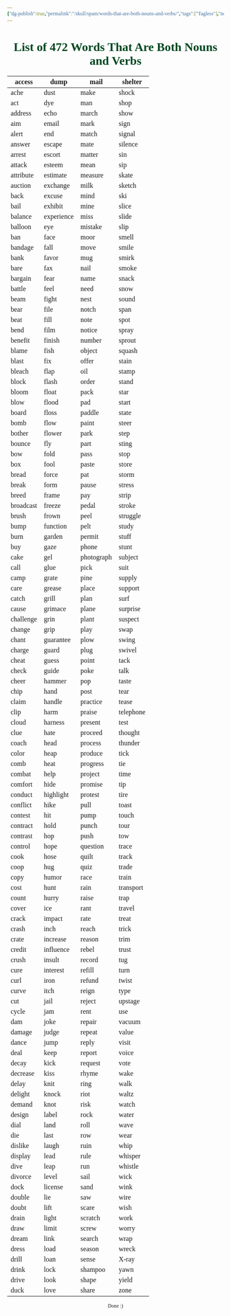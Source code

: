 ```yaml
---
{"dg-publish":true,"permalink":"/skull/spam/words-that-are-both-nouns-and-verbs/","tags":["Tagless"],"noteIcon":""}
---
```


<style id="Force_Custom_Fonts" type="text/css">@font-face{font-style:normal;font-family:"Merriweather";src:local("Merriweather")}@font-face{font-style:bolder;font-family:"Merriweather";src:local("Merriweather")}@font-face{font-style:normal;font-family:"Merriweather";src:local("Merriweather");unicode-range:U+0-FF,U+2E80-9FFF,U+F900-FAFF,U+FE30-FE4F,U+20000-2FA1F}@font-face{font-style:bolder;font-family:"Merriweather";src:local("Merriweather");unicode-range:U+0-FF,U+2E80-9FFF,U+F900-FAFF,U+FE30-FE4F,U+20000-2FA1F}@font-face{font-style:normal;font-family:"Merriweather";src:local("Merriweather");unicode-range:U+0-FF}@font-face{font-style:bolder;font-family:"Merriweather";src:local("Merriweather");unicode-range:U+0-FF}:not(pre):not(code):not(textarea):not(tt):not(kbd):not(samp):not(var){font-family:"Merriweather"!important}pre,code,textarea,tt,kbd,samp,var{font-family:monospace!important}pre *,code *,textarea *,tt *,kbd *,samp *,var *{font-family:monospace!important}</style>


# <center><span style="color:#004720">List of 472 Words That Are Both Nouns and Verbs</span></center>


| access    | dump       | mail       | shelter   |
| --------- | ---------- | ---------- | --------- |
| ache      | dust       | make       | shock     |
| act       | dye        | man        | shop      |
| address   | echo       | march      | show      |
| aim       | email      | mark       | sign      |
| alert     | end        | match      | signal    |
| answer    | escape     | mate       | silence   |
| arrest    | escort     | matter     | sin       |
| attack    | esteem     | mean       | sip       |
| attribute | estimate   | measure    | skate     |
| auction   | exchange   | milk       | sketch    |
| back      | excuse     | mind       | ski       |
| bail      | exhibit    | mine       | slice     |
| balance   | experience | miss       | slide     |
| balloon   | eye        | mistake    | slip      |
| ban       | face       | moor       | smell     |
| bandage   | fall       | move       | smile     |
| bank      | favor      | mug        | smirk     |
| bare      | fax        | nail       | smoke     |
| bargain   | fear       | name       | snack     |
| battle    | feel       | need       | snow      |
| beam      | fight      | nest       | sound     |
| bear      | file       | notch      | span      |
| beat      | fill       | note       | spot      |
| bend      | film       | notice     | spray     |
| benefit   | finish     | number     | sprout    |
| blame     | fish       | object     | squash    |
| blast     | fix        | offer      | stain     |
| bleach    | flap       | oil        | stamp     |
| block     | flash      | order      | stand     |
| bloom     | float      | pack       | star      |
| blow      | flood      | pad        | start     |
| board     | floss      | paddle     | state     |
| bomb      | flow       | paint      | steer     |
| bother    | flower     | park       | step      |
| bounce    | fly        | part       | sting     |
| bow       | fold       | pass       | stop      |
| box       | fool       | paste      | store     |
| bread     | force      | pat        | storm     |
| break     | form       | pause      | stress    |
| breed     | frame      | pay        | strip     |
| broadcast | freeze     | pedal      | stroke    |
| brush     | frown      | peel       | struggle  |
| bump      | function   | pelt       | study     |
| burn      | garden     | permit     | stuff     |
| buy       | gaze       | phone      | stunt     |
| cake      | gel        | photograph | subject   |
| call      | glue       | pick       | suit      |
| camp      | grate      | pine       | supply    |
| care      | grease     | place      | support   |
| catch     | grill      | plan       | surf      |
| cause     | grimace    | plane      | surprise  |
| challenge | grin       | plant      | suspect   |
| change    | grip       | play       | swap      |
| chant     | guarantee  | plow       | swing     |
| charge    | guard      | plug       | swivel    |
| cheat     | guess      | point      | tack      |
| check     | guide      | poke       | talk      |
| cheer     | hammer     | pop        | taste     |
| chip      | hand       | post       | tear      |
| claim     | handle     | practice   | tease     |
| clip      | harm       | praise     | telephone |
| cloud     | harness    | present    | test      |
| clue      | hate       | proceed    | thought   |
| coach     | head       | process    | thunder   |
| color     | heap       | produce    | tick      |
| comb      | heat       | progress   | tie       |
| combat    | help       | project    | time      |
| comfort   | hide       | promise    | tip       |
| conduct   | highlight  | protest    | tire      |
| conflict  | hike       | pull       | toast     |
| contest   | hit        | pump       | touch     |
| contract  | hold       | punch      | tour      |
| contrast  | hop        | push       | tow       |
| control   | hope       | question   | trace     |
| cook      | hose       | quilt      | track     |
| coop      | hug        | quiz       | trade     |
| copy      | humor      | race       | train     |
| cost      | hunt       | rain       | transport |
| count     | hurry      | raise      | trap      |
| cover     | ice        | rant       | travel    |
| crack     | impact     | rate       | treat     |
| crash     | inch       | reach      | trick     |
| crate     | increase   | reason     | trim      |
| credit    | influence  | rebel      | trust     |
| crush     | insult     | record     | tug       |
| cure      | interest   | refill     | turn      |
| curl      | iron       | refund     | twist     |
| curve     | itch       | reign      | type      |
| cut       | jail       | reject     | upstage   |
| cycle     | jam        | rent       | use       |
| dam       | joke       | repair     | vacuum    |
| damage    | judge      | repeat     | value     |
| dance     | jump       | reply      | visit     |
| deal      | keep       | report     | voice     |
| decay     | kick       | request    | vote      |
| decrease  | kiss       | rhyme      | wake      |
| delay     | knit       | ring       | walk      |
| delight   | knock      | riot       | waltz     |
| demand    | knot       | risk       | watch     |
| design    | label      | rock       | water     |
| dial      | land       | roll       | wave      |
| die       | last       | row        | wear      |
| dislike   | laugh      | ruin       | whip      |
| display   | lead       | rule       | whisper   |
| dive      | leap       | run        | whistle   |
| divorce   | level      | sail       | wick      |
| dock      | license    | sand       | wink      |
| double    | lie        | saw        | wire      |
| doubt     | lift       | scare      | wish      |
| drain     | light      | scratch    | work      |
| draw      | limit      | screw      | worry     |
| dream     | link       | search     | wrap      |
| dress     | load       | season     | wreck     |
| drill     | loan       | sense      | X-ray     |
| drink     | lock       | shampoo    | yawn      |
| drive     | look       | shape      | yield     |
| duck      | love       | share      | zone      |

  



<center><sub>Done :)</sub></center>